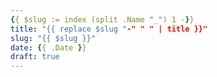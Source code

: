```yaml
---
{{ $slug := index (split .Name "_") 1 -}}
title: "{{ replace $slug "-" " " | title }}"
slug: "{{ $slug }}"
date: {{ .Date }}
draft: true
---
```

